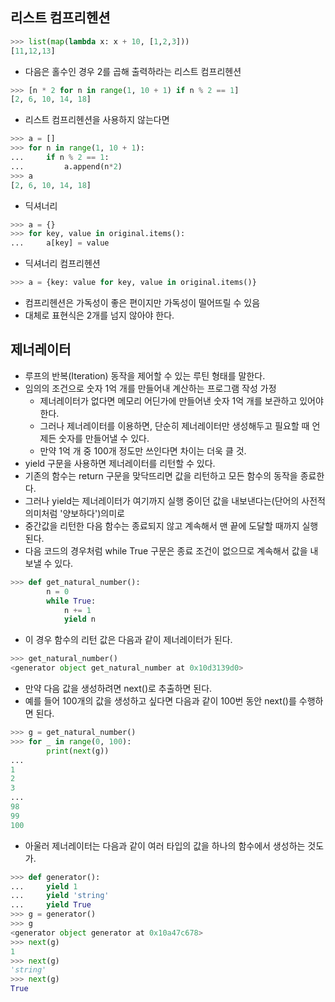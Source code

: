 ## 리스트 컴프리헨션

```python
>>> list(map(lambda x: x + 10, [1,2,3])) 
[11,12,13]
```


- 다음은 홀수인 경우 2를 곱해 출력하라는 리스트 컴프리헨션
```python
>>> [n * 2 for n in range(1, 10 + 1) if n % 2 == 1]
[2, 6, 10, 14, 18]
```

- 리스트 컴프리헨션을 사용하지 않는다면
```python
>>> a = []
>>> for n in range(1, 10 + 1):
...     if n % 2 == 1:
...         a.append(n*2)
>>> a
[2, 6, 10, 14, 18]
```

- 딕셔너리 
```python
>>> a = {}
>>> for key, value in original.items():
...     a[key] = value
```

- 딕셔너리 컴프리헨션
```python
>>> a = {key: value for key, value in original.items()}
```

- 컴프리헨션은 가독성이 좋은 편이지만 가독성이 떨어뜨릴 수 있음
- 대체로 표현식은 2개를 넘지 않아야 한다.

## 제너레이터
- 루프의 반복(Iteration) 동작을 제어할 수 있는 루틴 형태를 말한다.
- 임의의 조건으로 숫자 1억 개를 만들어내 계산하는 프로그램 작성 가정
    - 제너레이터가 없다면 메모리 어딘가에 만들어낸 숫자 1억 개를 보관하고 있어야 한다.
    - 그러나 제너레이터를 이용하면, 단순히 제너레이터만 생성해두고 필요할 때 언제든 숫자를 만들어낼 수 있다.
    - 만약 1억 개 중 100개 정도만 쓰인다면 차이는 더욱 클 것.
- yield 구문을 사용하면 제너레이터를 리턴할 수 있다.
- 기존의 함수는 return 구문을 맞닥뜨리면 값을 리턴하고 모든 함수의 동작을 종료한다.
- 그러나 yield는 제너레이터가 여기까지 실행 중이던 값을 내보낸다는(단어의 사전적 의미처럼 '양보하다')의미로
- 중간값을 리턴한 다음 함수는 종료되지 않고 계속해서 맨 끝에 도달할 때까지 실행된다.
- 다음 코드의 경우처럼 while True 구문은 종료 조건이 없으므로 계속해서 값을 내보낼 수 있다.
```python
>>> def get_natural_number():
        n = 0
        while True:
            n += 1
            yield n
```

- 이 경우 함수의 리턴 값은 다음과 같이 제너레이터가 된다.
```python
>>> get_natural_number()
<generator object get_natural_number at 0x10d3139d0>
```

- 만약 다음 값을 생성하려면 next()로 추출하면 된다.
- 예를 들어 100개의 값을 생성하고 싶다면 다음과 같이 100번 동안 next()를 수행하면 된다.
```python
>>> g = get_natural_number()
>>> for _ in range(0, 100):
        print(next(g))
...
1
2
3
...
98
99
100
```

- 아울러 제너레이터는 다음과 같이 여러 타입의 값을 하나의 함수에서 생성하는 것도 가.
```python
>>> def generator():
...     yield 1
...     yield 'string'
...     yield True
>>> g = generator()
>>> g
<generator object generator at 0x10a47c678>
>>> next(g)
1
>>> next(g)
'string'
>>> next(g)
True
```
